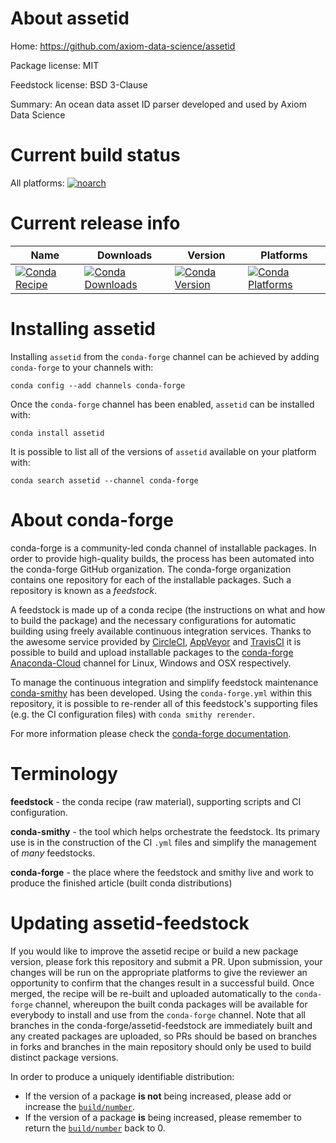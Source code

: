 About assetid
=============

Home: https://github.com/axiom-data-science/assetid

Package license: MIT

Feedstock license: BSD 3-Clause

Summary: An ocean data asset ID parser developed and used by Axiom Data Science



Current build status
====================

All platforms:
[![noarch](https://img.shields.io/circleci/project/github/conda-forge/assetid-feedstock/master.svg?label=noarch)](https://circleci.com/gh/conda-forge/assetid-feedstock)

Current release info
====================

| Name | Downloads | Version | Platforms |
| --- | --- | --- | --- |
| [![Conda Recipe](https://img.shields.io/badge/recipe-assetid-green.svg)](https://anaconda.org/conda-forge/assetid) | [![Conda Downloads](https://img.shields.io/conda/dn/conda-forge/assetid.svg)](https://anaconda.org/conda-forge/assetid) | [![Conda Version](https://img.shields.io/conda/vn/conda-forge/assetid.svg)](https://anaconda.org/conda-forge/assetid) | [![Conda Platforms](https://img.shields.io/conda/pn/conda-forge/assetid.svg)](https://anaconda.org/conda-forge/assetid) |

Installing assetid
==================

Installing `assetid` from the `conda-forge` channel can be achieved by adding `conda-forge` to your channels with:

```
conda config --add channels conda-forge
```

Once the `conda-forge` channel has been enabled, `assetid` can be installed with:

```
conda install assetid
```

It is possible to list all of the versions of `assetid` available on your platform with:

```
conda search assetid --channel conda-forge
```


About conda-forge
=================

conda-forge is a community-led conda channel of installable packages.
In order to provide high-quality builds, the process has been automated into the
conda-forge GitHub organization. The conda-forge organization contains one repository
for each of the installable packages. Such a repository is known as a *feedstock*.

A feedstock is made up of a conda recipe (the instructions on what and how to build
the package) and the necessary configurations for automatic building using freely
available continuous integration services. Thanks to the awesome service provided by
[CircleCI](https://circleci.com/), [AppVeyor](http://www.appveyor.com/)
and [TravisCI](https://travis-ci.org/) it is possible to build and upload installable
packages to the [conda-forge](https://anaconda.org/conda-forge)
[Anaconda-Cloud](http://docs.anaconda.org/) channel for Linux, Windows and OSX respectively.

To manage the continuous integration and simplify feedstock maintenance
[conda-smithy](http://github.com/conda-forge/conda-smithy) has been developed.
Using the ``conda-forge.yml`` within this repository, it is possible to re-render all of
this feedstock's supporting files (e.g. the CI configuration files) with ``conda smithy rerender``.

For more information please check the [conda-forge documentation](https://conda-forge.org/docs/).

Terminology
===========

**feedstock** - the conda recipe (raw material), supporting scripts and CI configuration.

**conda-smithy** - the tool which helps orchestrate the feedstock.
                   Its primary use is in the construction of the CI ``.yml`` files
                   and simplify the management of *many* feedstocks.

**conda-forge** - the place where the feedstock and smithy live and work to
                  produce the finished article (built conda distributions)


Updating assetid-feedstock
==========================

If you would like to improve the assetid recipe or build a new
package version, please fork this repository and submit a PR. Upon submission,
your changes will be run on the appropriate platforms to give the reviewer an
opportunity to confirm that the changes result in a successful build. Once
merged, the recipe will be re-built and uploaded automatically to the
`conda-forge` channel, whereupon the built conda packages will be available for
everybody to install and use from the `conda-forge` channel.
Note that all branches in the conda-forge/assetid-feedstock are
immediately built and any created packages are uploaded, so PRs should be based
on branches in forks and branches in the main repository should only be used to
build distinct package versions.

In order to produce a uniquely identifiable distribution:
 * If the version of a package **is not** being increased, please add or increase
   the [``build/number``](http://conda.pydata.org/docs/building/meta-yaml.html#build-number-and-string).
 * If the version of a package **is** being increased, please remember to return
   the [``build/number``](http://conda.pydata.org/docs/building/meta-yaml.html#build-number-and-string)
   back to 0.
